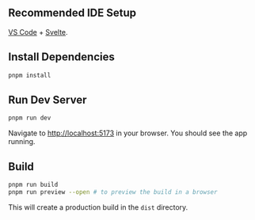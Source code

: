 ## Recommended IDE Setup

[VS Code](https://code.visualstudio.com/) + [Svelte](https://marketplace.visualstudio.com/items?itemName=svelte.svelte-vscode).

## Install Dependencies

```bash
pnpm install
```

## Run Dev Server

```bash
pnpm run dev
```
Navigate to [http://localhost:5173](http://localhost:5173) in your browser.
You should see the app running.

## Build

```bash
pnpm run build
pnpm run preview --open # to preview the build in a browser
```
This will create a production build in the `dist` directory.
